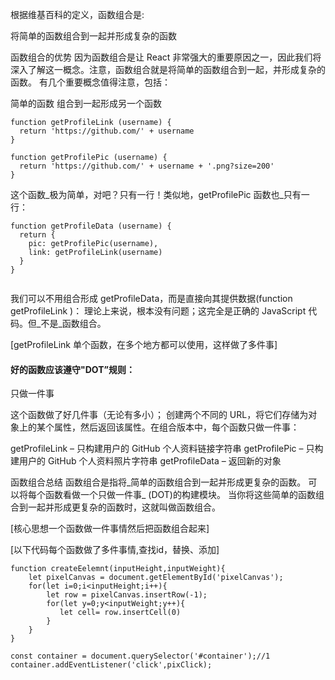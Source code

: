 根据维基百科的定义，函数组合是:

将简单的函数组合到一起并形成复杂的函数

函数组合的优势
因为函数组合是让 React 非常强大的重要原因之一，因此我们将深入了解这一概念。注意，函数组合就是将简单的函数组合到一起，并形成复杂的函数。
有几个重要概念值得注意，包括：

简单的函数
组合到一起形成另一个函数

```$xslt
function getProfileLink (username) {
  return 'https://github.com/' + username
}
```

```$xslt
function getProfilePic (username) {
  return 'https://github.com/' + username + '.png?size=200'
}
```

这个函数_极为简单，对吧？只有一行！类似地，getProfilePic 函数也_只有一行：

```$xslt
function getProfileData (username) {
  return {
    pic: getProfilePic(username),
    link: getProfileLink(username)
  }
}
```

```$xslt

```
我们可以不用组合形成 getProfileData，而是直接向其提供数据(function getProfileLink )：
理论上来说，根本没有问题；这完全是正确的 JavaScript 代码。但_不是_函数组合。

[getProfileLink 单个函数，在多个地方都可以使用，这样做了多件事]

#### 好的函数应该遵守"DOT”规则：

只做一件事

这个函数做了好几件事（无论有多小）；
创建两个不同的 URL，将它们存储为对象上的某个属性，然后返回该属性。在组合版本中，每个函数只做一件事：

getProfileLink – 只构建用户的 GitHub 个人资料链接字符串
getProfilePic – 只构建用户的 GitHub 个人资料照片字符串
getProfileData – 返回新的对象


函数组合总结
函数组合是指将_简单的函数组合到一起并形成更复杂的函数。
可以将每个函数看做一个只做一件事_ (DOT)的构建模块。
当你将这些简单的函数组合到一起并形成更复杂的函数时，这就叫做函数组合。

[核心思想一个函数做一件事情然后把函数组合起来]

[以下代码每个函数做了多件事情,查找id，替换、添加]

```$xslt
function createEelemnt(inputHeight,inputWeight){
    let pixelCanvas = document.getElementById('pixelCanvas');
    for(let i=0;i<inputHeight;i++){
        let row = pixelCanvas.insertRow(-1);
        for(let y=0;y<inputWeight;y++){
           let cell= row.insertCell(0)
        }
    }
}

const container = document.querySelector('#container');//1
container.addEventListener('click',pixClick);
```